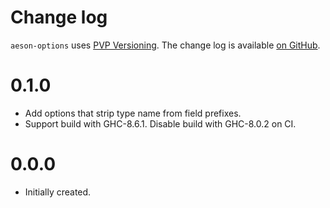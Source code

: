Change log
==========

`aeson-options` uses [PVP Versioning][1].
The change log is available [on GitHub][2].

0.1.0
=====

* Add options that strip type name from field prefixes.
* Support build with GHC-8.6.1.
  Disable build with GHC-8.0.2 on CI.

0.0.0
=====

* Initially created.

[1]: https://pvp.haskell.org
[2]: https://github.com/serokell/aeson-options/releases

